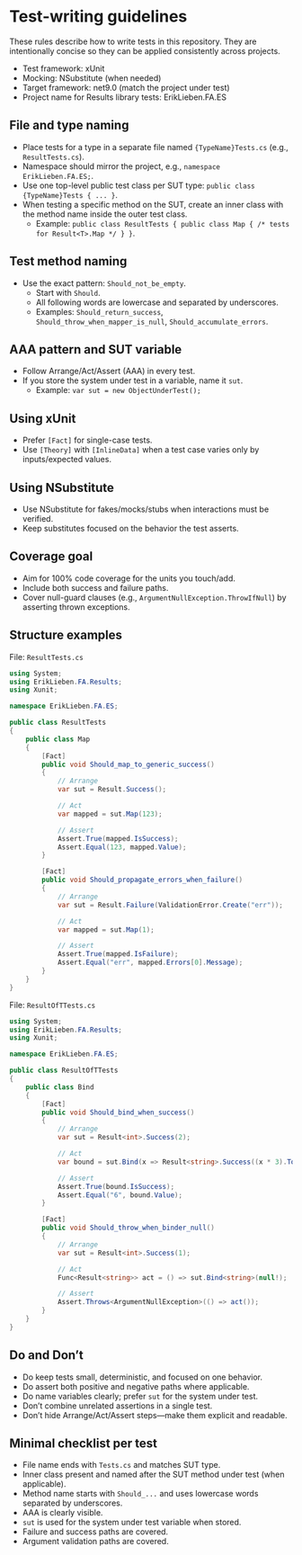 # Test-writing guidelines

These rules describe how to write tests in this repository. They are intentionally concise so they can be applied consistently across projects.

- Test framework: xUnit
- Mocking: NSubstitute (when needed)
- Target framework: net9.0 (match the project under test)
- Project name for Results library tests: ErikLieben.FA.ES

## File and type naming
- Place tests for a type in a separate file named `{TypeName}Tests.cs` (e.g., `ResultTests.cs`).
- Namespace should mirror the project, e.g., `namespace ErikLieben.FA.ES;`.
- Use one top-level public test class per SUT type: `public class {TypeName}Tests { ... }`.
- When testing a specific method on the SUT, create an inner class with the method name inside the outer test class.
  - Example: `public class ResultTests { public class Map { /* tests for Result<T>.Map */ } }`.

## Test method naming
- Use the exact pattern: `Should_not_be_empty`.
  - Start with `Should`.
  - All following words are lowercase and separated by underscores.
  - Examples: `Should_return_success`, `Should_throw_when_mapper_is_null`, `Should_accumulate_errors`.

## AAA pattern and SUT variable
- Follow Arrange/Act/Assert (AAA) in every test.
- If you store the system under test in a variable, name it `sut`.
  - Example: `var sut = new ObjectUnderTest();`

## Using xUnit
- Prefer `[Fact]` for single-case tests.
- Use `[Theory]` with `[InlineData]` when a test case varies only by inputs/expected values.

## Using NSubstitute
- Use NSubstitute for fakes/mocks/stubs when interactions must be verified.
- Keep substitutes focused on the behavior the test asserts.

## Coverage goal
- Aim for 100% code coverage for the units you touch/add.
- Include both success and failure paths.
- Cover null-guard clauses (e.g., `ArgumentNullException.ThrowIfNull`) by asserting thrown exceptions.

## Structure examples

File: `ResultTests.cs`

```csharp
using System;
using ErikLieben.FA.Results;
using Xunit;

namespace ErikLieben.FA.ES;

public class ResultTests
{
    public class Map
    {
        [Fact]
        public void Should_map_to_generic_success()
        {
            // Arrange
            var sut = Result.Success();

            // Act
            var mapped = sut.Map(123);

            // Assert
            Assert.True(mapped.IsSuccess);
            Assert.Equal(123, mapped.Value);
        }

        [Fact]
        public void Should_propagate_errors_when_failure()
        {
            // Arrange
            var sut = Result.Failure(ValidationError.Create("err"));

            // Act
            var mapped = sut.Map(1);

            // Assert
            Assert.True(mapped.IsFailure);
            Assert.Equal("err", mapped.Errors[0].Message);
        }
    }
}
```

File: `ResultOfTTests.cs`

```csharp
using System;
using ErikLieben.FA.Results;
using Xunit;

namespace ErikLieben.FA.ES;

public class ResultOfTTests
{
    public class Bind
    {
        [Fact]
        public void Should_bind_when_success()
        {
            // Arrange
            var sut = Result<int>.Success(2);

            // Act
            var bound = sut.Bind(x => Result<string>.Success((x * 3).ToString()));

            // Assert
            Assert.True(bound.IsSuccess);
            Assert.Equal("6", bound.Value);
        }

        [Fact]
        public void Should_throw_when_binder_null()
        {
            // Arrange
            var sut = Result<int>.Success(1);

            // Act
            Func<Result<string>> act = () => sut.Bind<string>(null!);

            // Assert
            Assert.Throws<ArgumentNullException>(() => act());
        }
    }
}
```

## Do and Don’t
- Do keep tests small, deterministic, and focused on one behavior.
- Do assert both positive and negative paths where applicable.
- Do name variables clearly; prefer `sut` for the system under test.
- Don’t combine unrelated assertions in a single test.
- Don’t hide Arrange/Act/Assert steps—make them explicit and readable.

## Minimal checklist per test
- File name ends with `Tests.cs` and matches SUT type.
- Inner class present and named after the SUT method under test (when applicable).
- Method name starts with `Should_...` and uses lowercase words separated by underscores.
- AAA is clearly visible.
- `sut` is used for the system under test variable when stored.
- Failure and success paths are covered.
- Argument validation paths are covered.
